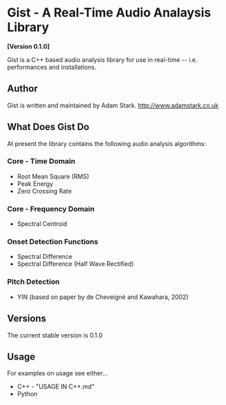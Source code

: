 Gist - A Real-Time Audio Analaysis Library
==================================

**[Version 0.1.0]**

Gist is a C++ based audio analysis library for use in real-time -- i.e. performances and installations.

Author
------

Gist is written and maintained by Adam Stark.
http://www.adamstark.co.uk

What Does Gist Do
-----------------

At present the library contains the following audio analysis algorithms:

### Core - Time Domain

* Root Mean Square (RMS)
* Peak Energy
* Zero Crossing Rate

### Core - Frequency Domain 

* Spectral Centroid

### Onset Detection Functions

* Spectral Difference
* Spectral Difference (Half Wave Rectified)
		
### Pitch Detection

* YIN (based on paper by de Cheveigné and Kawahara, 2002)

Versions
--------

The current stable version is 0.1.0


Usage
-----

For examples on usage see either...

* C++ - "USAGE IN C++.md"
* Python

